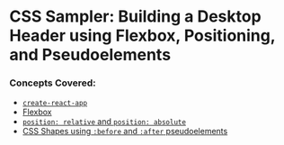 # CSS Sampler: Building a Desktop Header using Flexbox, Positioning, and Pseudoelements

### Concepts Covered:
* [`create-react-app`](https://github.com/facebookincubator/create-react-app)
* [Flexbox](https://css-tricks.com/snippets/css/a-guide-to-flexbox/)
* [`position: relative` and `position: absolute`](https://css-tricks.com/absolute-positioning-inside-relative-positioning/)
* [CSS Shapes using `:before` and `:after` pseudoelements](http://www.cssarrowplease.com/)
